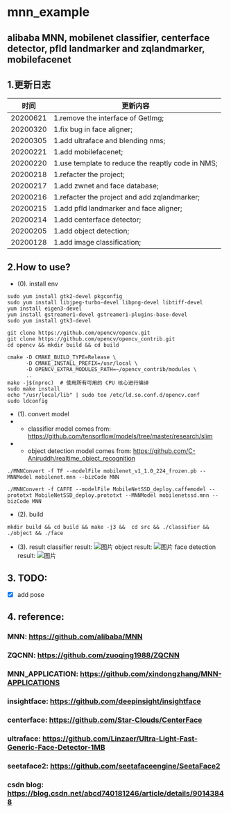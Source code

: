 # mnn_example
## alibaba MNN, mobilenet classifier, centerface detector, pfld landmarker and zqlandmarker, mobilefacenet
## **1.更新日志**
时间|更新内容
--|--
20200621| 1.remove the interface of GetImg;
20200320| 1.fix bug in face aligner;
20200305| 1.add ultraface and blending nms;
20200221| 1.add mobilefacenet;
20200220| 1.use template to reduce the reaptly code in NMS;
20200218| 1.refacter the project;
20200217| 1.add zwnet and face database;
20200216| 1.refacter the project and add zqlandmarker;
20200215| 1.add pfld landmarker and face aligner;
20200214| 1.add centerface detector;
20200205| 1.add object detection;
20200128| 1.add image classification;
## **2.How to use?**

 - (0). install env
```
sudo yum install gtk2-devel pkgconfig
sudo yum install libjpeg-turbo-devel libpng-devel libtiff-devel
yum install eigen3-devel
yum install gstreamer1-devel gstreamer1-plugins-base-devel
sudo yum install gtk3-devel

git clone https://github.com/opencv/opencv.git
git clone https://github.com/opencv/opencv_contrib.git
cd opencv && mkdir build && cd build

cmake -D CMAKE_BUILD_TYPE=Release \
      -D CMAKE_INSTALL_PREFIX=/usr/local \
      -D OPENCV_EXTRA_MODULES_PATH=~/opencv_contrib/modules \
      ..
make -j$(nproc)  # 使用所有可用的 CPU 核心进行编译
sudo make install
echo "/usr/local/lib" | sudo tee /etc/ld.so.conf.d/opencv.conf
sudo ldconfig
```

 - (1). convert model
 - - classifier model comes from: https://github.com/tensorflow/models/tree/master/research/slim
 - - object detection model comes from: https://github.com/C-Aniruddh/realtime_object_recognition
```
./MNNConvert -f TF --modelFile mobilenet_v1_1.0_224_frozen.pb --MNNModel mobilenet.mnn --bizCode MNN
```
```
./MNNConvert -f CAFFE --modelFile MobileNetSSD_deploy.caffemodel --prototxt MobileNetSSD_deploy.prototxt --MNNModel mobilenetssd.mnn --bizCode MNN
```
 - (2). build
```
mkdir build && cd build && make -j3 &&  cd src && ./classifier && ./object && ./face
```
 - (3). result 
 classifier result:
![图片](https://github.com/MirrorYuChen/MNN_mobilenet/blob/master/data/images/classify_result.jpg)
 object result:
![图片](https://github.com/MirrorYuChen/MNN_mobilenet/blob/master/data/images/object_result.jpg)
face detection result:
![图片](https://github.com/MirrorYuChen/MNN_mobilenet/blob/master/data/images/face_result.jpg)
## **3. TODO:**
 - [x] add pose
## **4. reference:**
### MNN: https://github.com/alibaba/MNN
### ZQCNN: https://github.com/zuoqing1988/ZQCNN
### MNN_APPLICATION: https://github.com/xindongzhang/MNN-APPLICATIONS
### insightface: https://github.com/deepinsight/insightface
### centerface: https://github.com/Star-Clouds/CenterFace
### ultraface: https://github.com/Linzaer/Ultra-Light-Fast-Generic-Face-Detector-1MB
### seetaface2: https://github.com/seetafaceengine/SeetaFace2
### csdn blog: https://blog.csdn.net/abcd740181246/article/details/90143848
